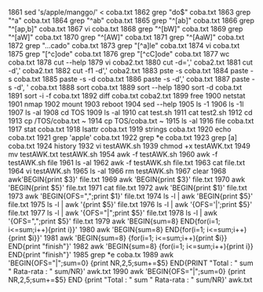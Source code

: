  1861  sed 's/apple/manggo/' < coba.txt
 1862  grep "do$" coba.txt 
 1863  grep "^a" coba.txt 
 1864  grep "^ab" coba.txt 
 1865  grep "^[ab]" coba.txt 
 1866  grep "^[ap,b]" coba.txt 
 1867  vi coba.txt 
 1868  grep "^[bW]" coba.txt 
 1869  grep "^[aW]" coba.txt 
 1870  grep "^[AW]" coba.txt 
 1871  grep "^[AaW]" coba.txt 
 1872  grep "...cado" coba.txt 
 1873  grep "[^a]le" coba.txt 
 1874  vi coba.txt 
 1875  grep "[^c]ode" coba.txt 
 1876  grep "[^cC]ode" coba.txt 
 1877  wc coba.txt 
 1878  cut --help
 1879  vi coba2.txt
 1880  cut -d=',' coba2.txt
 1881  cut -d',' coba2.txt
 1882  cut -f1 -d',' coba2.txt
 1883  pste -s coba.txt
 1884  paste -s coba.txt
 1885  paste -s -d  coba.txt
 1886  paste -s -d','  coba.txt
 1887  paste -s -d', '  coba.txt
 1888  sort coba.txt
 1889  sort --help
 1890  sort -d coba.txt
 1891  sort -i -f coba.txt
 1892  diff coba.txt coba2.txt
 1899  free
 1900  netstat
 1901  nmap
 1902  mount
 1903  reboot
 1904  sed --help
 1905  ls -1
 1906  ls -1l
 1907  ls -al
 1908  cd TOS
 1909  ls -al
 1910  cat test.sh
 1911  cat test2.sh
 1912  cd
 1913  cp /TOS/coba.txt ~
 1914  cp TOS/coba.txt ~
 1915  ls -al
 1916  file coba.txt 
 1917  stat coba.txt 
 1918  lsattr coba.txt 
 1919  strings coba.txt 
 1920  echo coba.txt 
 1921  grep 'apple' coba.txt 
 1922  grep *e coba.txt 
 1923  grep [a] coba.txt 
 1924  history
 1932  vi testAWK.sh 
 1939  chmod +x testAWK.txt 
 1949  mv testAWK.txt testAWK.sh
 1954  awk -f testAWK.sh 
 1960  awk -f testAWK.sh file
 1961  ls -al
 1962  awk -f testAWK.sh file.txt
 1963  cat file.txt
 1964  vi testAWK.sh 
 1965  ls -al
 1966  rm testAWK.sh 
 1967  clear
 1968  awk'BEGIN{print $3}' file.txt
 1969  awk 'BEGIN{print $3}' file.txt
 1970  awk 'BEGIN{print $5}' file.txt
 1971  cat file.txt
 1972  awk 'BEGIN{print $1}' file.txt
 1973  awk 'BEGIN{OFS=",";print $1}' file.txt
 1974  ls -l | awk 'BEGIN{print $5}' file.txt
 1975  ls -l | awk '{print $5}' file.txt
 1976  ls -l | awk '{OFS='|';print $5}' file.txt
 1977  ls -l | awk '{OFS="|";print $5}' file.txt
 1978  ls -l | awk '{OFS=",";print $5}' file.txt
 1979  awk 'BEGIN{sum=8} END{for(i=1; i<=sum;i++){print i}}'
 1980  awk 'BEGIN{sum=8} END{for(i=1; i<=sum;i++){print $i}}'
 1981  awk 'BEGIN{sum=8} {for(i=1; i<=sum;i++){print $i}} END{print "finish"}'
 1982  awk 'BEGIN{sum=8} {for(i=1; i<=sum;i++){print i}} END{print "finish"}'
 1985  grep *e coba.tx
 1989  awk 'BEGIN{OFS="|";sum=0} {print NR,$2,$5;sum+=$5} END{PRINT "Total : " sum " Rata-rata : " sum/NR}' awk.txt
 1990  awk 'BEGIN{OFS="|";sum=0} {print NR,$2,$5;sum+=$5} END {print "Total : " sum " Rata-rata : " sum/NR}' awk.txt

